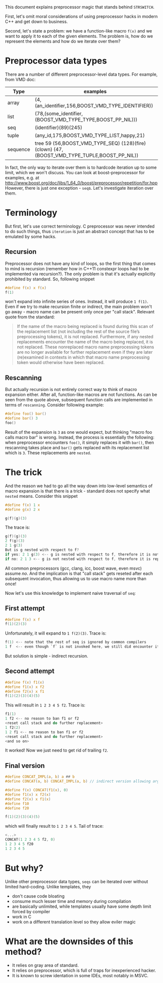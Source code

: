 This document explains preprocessor magic that stands behind `STRSWITCH`.

First, let's omit moral considerations of using preprocessor hacks in modern C++ and get down to business.

Second, let's state a problem: we have a function-like macro `f(x)` and we want to apply it to each of the given elements. The problem is, how do we represent the elements and how do we iterate over them?

# Preprocessor data types

There are a number of different preprocessor-level data types. For example, from VMD doc:

| Type | examples                                                                                          |
|------------|---------------------------------------------------------------------------------------------|
| array      | (4,(an_identifier,156,BOOST_VMD_TYPE_IDENTIFIER))                                           |
| list       | (78,(some_identifier,(BOOST_VMD_TYPE_TYPE,BOOST_PP_NIL)))                                   |
| seq        | (identifier)(89)(245)                                                                       |
| tuple      | (any_id,175,BOOST_VMD_TYPE_LIST,happy,21)                                                   |
| sequence   | tree 59 (56,BOOST_VMD_TYPE_SEQ) (128)(fire)(clown) (47,(BOOST_VMD_TYPE_TUPLE,BOOST_PP_NIL)) |

In fact, the only way to iterate over them is to hardcode iteration up to some limit, which we won't discuss. You can look at boost-preprocessor for examples, e.g. at http://www.boost.org/doc/libs/1_64_0/boost/preprocessor/repetition/for.hpp
However, there is just one exception - `seq`s.
Let's investigate iteration over them.

# Terminology
But first, let's use correct terminology. C preprocessor was never intended to do such things, thus `iteration` is just an abstract concept that has to be emulated by some hacks.
## Recursion
Preprocessor does not have any kind of loops, so the first thing that comes to mind is recursion (remember how in C++11 constexpr loops had to be implemented via recursion?). The only problem is that it's actually explicitly prohibited by standard. So, following snippet
```c
#define f(x) x f(x)
f(1)
```
won't expand into infinite series of ones. Instead, it will produce `1 f(1)`. Even if we try to make recursion finite or indirect, the main problem won't go away - macro name can be present only once per "call stack". Relevant quote from the standard:
> If the name of the macro being replaced is found during this scan of the replacement list (not including the
rest of the source file’s preprocessing tokens), it is not replaced. Furthermore, if any nested replacements
encounter the name of the macro being replaced, it is not replaced. These nonreplaced macro name preprocessing
tokens are no longer available for further replacement even if they are later (re)examined in contexts
in which that macro name preprocessing token would otherwise have been replaced.

## Rescanning
But actually recursion is not entirely correct way to think of macro expansion either. After all, function-like macros are not functions. As can be seen from the quote above, subsequent function calls are implemented in terms of `rescanning`.
Consider following example:
```c
#define foo() bar()
#define bar() 3
foo()
```
Result of the expansion is `3` as one would expect, but thinking "macro foo calls macro bar" is wrong. Instead, the process is essentially the following: when preprocessor encounters `foo()`, it simply replaces it with `bar()`, then rescanning takes place and `bar()` gets replaced with its replacement list which is `3`. These replacements are `nested`.

# The trick
And the reason we had to go all the way down into low-level semantics of macro expansion is that there is a trick - standard does not specify what `nested` means. Consider this snippet

```c
#define f(x) 1 x
#define g(x) 2 x

g(f)(g)(3)
```
The trace is:
```c
g(f)(g)(3)
2 f(g)(3)
2 1 g(3)
But is g nested with respect to f?
if yes: 2 1 g(3) <-- g is nested with respect to f, therefore it is not replaced (g -> f -> g)
if no: 2 1 3 <-- g is not nested with respect to f, therefore it is replaced
```
All common preprocessors (gcc, clang, icc, boost wave, even msvc) assume *no*. And the implication is that "call stack" gets reseted after each subsequent invocation, thus allowing us to use macro name more than once!

Now let's use this knowledge to implement naive traversal of `seq`:

## First attempt
```c
#define f(x) x f
f(1)(2)(3)
```
Unfortunately, it will expand to `1 f(2)(3)`. Trace is:
```c
f(1) <-- note that the rest of seq is ignored by common compilers
1 f  <-- even though `f` is not invoked here, we still did encounter its name more than once, thus banning it for further replacements.
```
But solution is simple - indirect recursion.

## Second attempt
```c
#define f(x) f1(x)
#define f1(x) x f2
#define f2(x) x f1
f(1)(2)(3)(4)(5)
```
This will result in `1 2 3 4 5 f2`. Trace is:
```c
f1(1)
1 f2 <-- no reason to ban f1 or f2
<reset call stack and do further replacement>
1 f2(2)
1 2 f1 <-- no reason to ban f1 or f2
<reset call stack and do further replacement>
<and so on>
```
It worked! Now we just need to get rid of trailing `f2`.

## Final version
```c
#define CONCAT_IMPL(a, b) a ## b
#define CONCAT(a, b) CONCAT_IMPL(a, b) // indirect version allowing argument expansion

#define f(x) CONCAT(f1(x), 0)
#define f1(x) x f2(x)
#define f2(x) x f1(x)
#define f10
#define f20

f(1)(2)(3)(4)(5)

```
which will finally result to `1 2 3 4 5`.
Tail of trace:
```c
<...>
CONCAT(1 2 3 4 5 f2, 0)
1 2 3 4 5 f20
1 2 3 4 5
```

# But why?
Unlike other preprocessor data types, `seqs` can be iterated over without limited hard-coding. Unlike templates, they
* don't cause code bloating
* consume much lesser time and memory during compilation
* are basically unlimited, while templates usually have some depth limit forced by compiler
* work in C
* work on a different translation level so they allow eviler magic

# What are the downsides of this method?
* It relies on gray area of standard.
* It relies on preprocessor, which is full of traps for inexperienced hacker.
* It is known to screw identation in some IDEs, most notably in MSVC.

